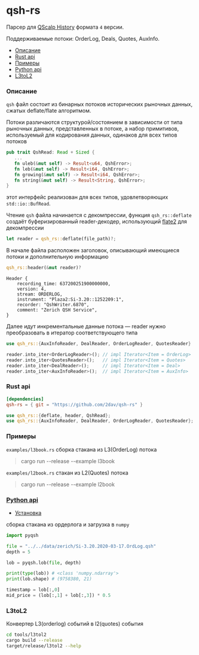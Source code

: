# qsh-rs
Парсер для [QScalp History](https://www.qscalp.ru/qsh-service) формата `4` версии. 

Поддерживаемые потоки: OrderLog, Deals, Quotes, AuxInfo.

- [Описание](#описание)
- [Rust api](#rust-api)
- [Примеры](#примеры)
- [Python api](#python-api)
- [L3toL2](#l3tol2)

### Описание
`qsh` файл состоит из бинарных потоков исторических рыночных данных, сжатых deflate/flate алгоритмом.

Потоки различаются структурой/состоянием в зависимости от типа рыночных данных, представленных в потоке,
а набор примитивов, используемый для кодирования данных, одинаков для всех типов потоков

 ```rust
pub trait QshRead: Read + Sized {
	...
    fn uleb(&mut self) -> Result<u64, QshError>;
    fn leb(&mut self) -> Result<i64, QshError>;
    fn growing(&mut self) -> Result<i64, QshError>;
    fn string(&mut self) -> Result<String, QshError>;
}
```
этот интерфейс реализован для всех типов, удовлетворяющих `std::io::BufRead`.

Чтение `qsh` файла начинается с декомпрессии, функция `qsh_rs::deflate` создаёт буферизированный reader-декодер,
использующий [flate2](https://docs.rs/flate2/latest/flate2/) для декомпрессии
```rust
let reader = qsh_rs::deflate(file_path)?;
```
В начале файла расположен заголовок, описывающий имеющиеся потоки и дополнительную информацию
```rust
qsh_rs::header(&mut reader)?
```
```
Header {
    recording_time: 637200251900000000,
    version: 4,
    stream: ORDERLOG,
    instrument: "Plaza2:Si-3.20::1252209:1",
    recorder: "QshWriter.6870",
    comment: "Zerich QSH Service",
}
```
Далее идут инкрементальные данные потока —  reader нужно преобразовать в итератор соответствующего типа  
```rust
use qsh_rs::{AuxInfoReader, DealReader, OrderLogReader, QuotesReader}

reader.into_iter<OrderLogReader>(); // impl Iterator<Item = OrderLog>
reader.into_iter<QuotesReader>();	// impl Iterator<Item = Quotes>
reader.into_iter<DealReader>();		// impl Iterator<Item = Deal>
reader.into_iter<AuxInfoReader>();	// impl Iterator<Item = AuxInfo>
```
### Rust api
```toml
[dependencies]
qsh-rs = { git = "https://github.com/2dav/qsh-rs" }
```
```rust
use qsh_rs::{deflate, header, QshRead};
use qsh_rs::{AuxInfoReader, DealReader, OrderLogReader, QuotesReader};

```
### Примеры
`examples/l3book.rs`
сборка стакана из L3(OrderLog) потока
> cargo run --release --example l3book

`examples/l2book.rs`
стакан из L2(Quotes) потока 
> cargo run --release --example l2book

### [Python api](tools/pyqsh)
- [Установка](tools/pyqsh)

сборка стакана из ордерлога и загрузка в `numpy`

```python
import pyqsh

file = "../../data/zerich/Si-3.20.2020-03-17.OrdLog.qsh"
depth = 5

lob = pyqsh.lob(file, depth)

print(type(lob)) # <class 'numpy.ndarray'>
print(lob.shape) # (9758380, 21)

timestamp = lob[:,0]
mid_price = (lob[:,1] + lob[:,3]) * 0.5
```

### L3toL2
Конвертер L3(orderlog) событий в l2(quotes) события

```bash
cd tools/l3tol2
cargo build --release
target/release/l3tol2 --help
```
